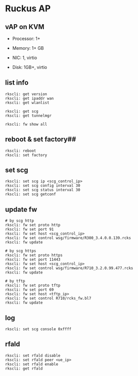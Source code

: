 # Ruckus AP #


## vAP on KVM ##

* Processor: 1+

* Memory: 1+ GB

* NIC: 1, virtio

* Disk: 1GB+, virtio


## list info ##

	rkscli: get version
	rkscli: get ipaddr wan
	rkscli: get wlanlist

	rkscli: get scg
	rkscli: get tunnelmgr

	rkscli: fw show all


## reboot & set factory##

	rkscli: reboot
	rkscli: set factory


## set scg ##

	rkscli: set scg ip <scg_control_ip>
	rkscli: set scg config interval 30
	rkscli: set scg status interval 30
	rkscli: set scg getconf


## update fw ##

	# by scg http
	rkscli: fw set proto http
	rkscli: fw set port 91
	rkscli: fw set host <scg_control_ip>
	rkscli: fw set control wsg/firmware/R300_3.4.0.0.139.rcks
	rkscli: fw update

	# by scg https
	rkscli: fw set proto https
	rkscli: fw set port 11443
	rkscli: fw set host <scg_control_ip>
	rkscli: fw set control wsg/firmware/R710_3.2.0.99.477.rcks
	rkscli: fw update

	# by tftp
	rkscli: fw set proto tftp
	rkscli: fw set port 69
	rkscli: fw set host <tftp_ip>
	rkscli: fw set control R710/rcks_fw.bl7
	rkscli: fw update


## log ##

	rkscli: set scg console 0xffff


## rfald ##

	rkscli: set rfald disable
	rkscli: set rfald peer <ue_ip>
	rkscli: set rfald enable
	rkscli: get rfald